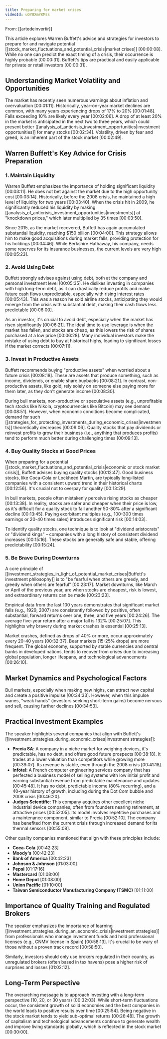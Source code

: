 ```yaml
---
title: Preparing for market crises
videoId: uOY8XmYKMss
---
```


From: [[artedeinvertir]] <br/> 

This article explores Warren Buffett's advice and strategies for investors to prepare for and navigate potential [[stock_market_fluctuations_and_potential_crisis|market crises]] <a class="yt-timestamp" data-t="00:00:08">[00:00:08]</a>. While no one can predict the exact timing of a crisis, their occurrence is highly probable <a class="yt-timestamp" data-t="00:00:31">[00:00:31]</a>. Buffett's tips are practical and easily applicable for private or retail investors <a class="yt-timestamp" data-t="00:00:31">[00:00:31]</a>.

## Understanding Market Volatility and Opportunities

The market has recently seen numerous warnings about inflation and overvaluation <a class="yt-timestamp" data-t="00:01:11">[00:01:11]</a>. Historically, year-on-year market declines are common, with many years experiencing drops of 17% to 20% <a class="yt-timestamp" data-t="00:01:48">[00:01:48]</a>. Falls exceeding 10% are likely every year <a class="yt-timestamp" data-t="00:02:06">[00:02:06]</a>. A drop of at least 20% in the market is anticipated in the next two to three years, which could present better [[analysis_of_anticrisis_investment_opportunities|investment opportunities]] for many stocks <a class="yt-timestamp" data-t="00:02:34">[00:02:34]</a>. Volatility, driven by fear and greed, is an inherent part of the stock market <a class="yt-timestamp" data-t="00:02:49">[00:02:49]</a>.

## Warren Buffett's Key Advice for Crisis Preparation

### 1. Maintain Liquidity

Warren Buffett emphasizes the importance of holding significant liquidity <a class="yt-timestamp" data-t="00:03:11">[00:03:11]</a>. He does not bet against the market due to the high opportunity cost <a class="yt-timestamp" data-t="00:03:14">[00:03:14]</a>. Historically, before the 2008 crisis, he maintained a high level of liquidity for two years <a class="yt-timestamp" data-t="00:03:40">[00:03:40]</a>. When the crisis hit in 2009, he significantly reduced his liquidity by making [[analysis_of_anticrisis_investment_opportunities|investments]] at "knockdown prices," which later multiplied by 35 times <a class="yt-timestamp" data-t="00:03:50">[00:03:50]</a>.

Since 2015, as the market recovered, Buffett has again accumulated substantial liquidity, reaching $150 billion <a class="yt-timestamp" data-t="00:04:00">[00:04:00]</a>. This strategy allows him to make good acquisitions during market falls, providing protection for his holdings <a class="yt-timestamp" data-t="00:04:46">[00:04:46]</a>. While Berkshire Hathaway, his company, needs some reserves for its insurance businesses, the current levels are very high <a class="yt-timestamp" data-t="00:05:23">[00:05:23]</a>.

### 2. Avoid Using Debt

Buffett strongly advises against using debt, both at the company and personal investment level <a class="yt-timestamp" data-t="00:05:35">[00:05:35]</a>. He dislikes investing in companies with high long-term debt, as it can drastically reduce profits and make future cash flows unpredictable, especially with rising interest rates <a class="yt-timestamp" data-t="00:05:43">[00:05:43]</a>. This was a reason he sold airline stocks, anticipating they would emerge from the crisis with substantial debt, making their cash flows less predictable <a class="yt-timestamp" data-t="00:06:00">[00:06:00]</a>.

As an investor, it's crucial to avoid debt, especially when the market has risen significantly <a class="yt-timestamp" data-t="00:06:21">[00:06:21]</a>. The ideal time to use leverage is when the market has fallen, and stocks are cheap, as this lowers the risk of shares purchased at a low price <a class="yt-timestamp" data-t="00:06:28">[00:06:28]</a>. Many individual investors make the mistake of using debt to buy at historical highs, leading to significant losses if the market corrects <a class="yt-timestamp" data-t="00:07:11">[00:07:11]</a>.

### 3. Invest in Productive Assets

Buffett recommends buying "productive assets" when worried about a future crisis <a class="yt-timestamp" data-t="00:08:18">[00:08:18]</a>. These are assets that produce something, such as income, dividends, or enable share buybacks <a class="yt-timestamp" data-t="00:08:21">[00:08:21]</a>. In contrast, non-productive assets, like gold, rely solely on someone else paying more for them later, as they don't generate income <a class="yt-timestamp" data-t="00:08:30">[00:08:30]</a>.

During bull markets, non-productive or speculative assets (e.g., unprofitable tech stocks like Nikola, cryptocurrencies like Bitcoin) may see demand <a class="yt-timestamp" data-t="00:08:51">[00:08:51]</a>. However, when economic conditions become complicated, demand for such [[strategies_for_protecting_investments_during_economic_crises|investments]] theoretically decreases <a class="yt-timestamp" data-t="00:09:06">[00:09:06]</a>. Quality stocks that pay dividends or reinvest profits to grow their business (i.e., anything that produces profits) tend to perform much better during challenging times <a class="yt-timestamp" data-t="00:09:13">[00:09:13]</a>.

### 4. Buy Quality Stocks at Good Prices

When preparing for a potential [[stock_market_fluctuations_and_potential_crisis|economic or stock market crisis]], Buffett advises buying quality stocks <a class="yt-timestamp" data-t="00:12:47">[00:12:47]</a>. Good business stocks, like Coca-Cola or Lockheed Martin, are typically long-listed companies with a consistent upward trend in their historical charts <a class="yt-timestamp" data-t="00:12:56">[00:12:56]</a>. It's crucial not to overpay for quality <a class="yt-timestamp" data-t="00:13:29">[00:13:29]</a>.

In bull markets, people often mistakenly perceive rising stocks as cheaper <a class="yt-timestamp" data-t="00:13:38">[00:13:38]</a>. In reality, stocks are safer and cheaper when their price is low, as it's difficult for a quality stock to fall another 50-80% after a significant decline <a class="yt-timestamp" data-t="00:13:45">[00:13:45]</a>. Paying exorbitant multiples (e.g., 100-300 times earnings or 20-40 times sales) introduces significant risk <a class="yt-timestamp" data-t="00:14:03">[00:14:03]</a>.

To identify quality stocks, one technique is to look at "dividend aristocrats" or "dividend kings" – companies with a long history of consistent dividend increases <a class="yt-timestamp" data-t="00:15:16">[00:15:16]</a>. These stocks are generally safe and stable, offering predictability <a class="yt-timestamp" data-t="00:15:24">[00:15:24]</a>.

### 5. Be Brave During Downturns

A core principle of [[investment_strategies_in_light_of_potential_market_crises|Buffett's investment philosophy]] is to "be fearful when others are greedy, and greedy when others are fearful" <a class="yt-timestamp" data-t="00:23:17">[00:23:17]</a>. Market downturns, like March or April of the previous year, are when stocks are cheapest, risk is lowest, and extraordinary returns can be made <a class="yt-timestamp" data-t="00:23:23">[00:23:23]</a>.

Empirical data from the last 100 years demonstrates that significant market falls (e.g., 1929, 2007) are consistently followed by positive, often substantial, forward returns over one, three, and five years <a class="yt-timestamp" data-t="00:24:26">[00:24:26]</a>. The average five-year return after a major fall is 132% <a class="yt-timestamp" data-t="00:25:07">[00:25:07]</a>. This highlights why bravery during market crashes is essential <a class="yt-timestamp" data-t="00:25:13">[00:25:13]</a>.

Market crashes, defined as drops of 40% or more, occur approximately every 20-40 years <a class="yt-timestamp" data-t="00:32:37">[00:32:37]</a>. Bear markets (15-25% drops) are more frequent. The global economy, supported by stable currencies and central banks in developed nations, tends to recover from crises due to increasing global population, longer lifespans, and technological advancements <a class="yt-timestamp" data-t="00:26:10">[00:26:10]</a>.

## Market Dynamics and Psychological Factors

Bull markets, especially when making new highs, can attract new capital and create a positive impulse <a class="yt-timestamp" data-t="00:34:33">[00:34:33]</a>. However, when this impulse wanes, "weak hands" (investors seeking short-term gains) become nervous and sell, causing further declines <a class="yt-timestamp" data-t="00:34:53">[00:34:53]</a>.

## Practical Investment Examples

The speaker highlights several companies that align with Buffett's [[investment_strategies_during_economic_crises|investment strategies]]:

*   **Precia SA**: A company in a niche market for weighing devices, it's predictable, has no debt, and offers good future prospects <a class="yt-timestamp" data-t="00:38:18">[00:38:18]</a>. It trades at a lower valuation than competitors while growing more <a class="yt-timestamp" data-t="00:39:07">[00:39:07]</a>. Its revenue is stable, even through the 2008 crisis <a class="yt-timestamp" data-t="00:41:18">[00:41:18]</a>.
*   **Infotel**: A French computer engineering services company that has perfected a business model of selling systems with low initial profit and earning substantial revenue from predictable maintenance and updates <a class="yt-timestamp" data-t="00:45:48">[00:45:48]</a>. It has no debt, predictable income (80% recurring), and a 40-year history of growth, including during the Dot Com bubble and 2008 crisis <a class="yt-timestamp" data-t="00:46:20">[00:46:20]</a>.
*   **Judges Scientific**: This company acquires other excellent niche industrial device companies, often from founders nearing retirement, at attractive prices <a class="yt-timestamp" data-t="00:52:05">[00:52:05]</a>. Its model involves repetitive purchases and a maintenance component, similar to Precia <a class="yt-timestamp" data-t="00:52:10">[00:52:10]</a>. The company has benefited from the current crisis through increased demand for its thermal sensors <a class="yt-timestamp" data-t="00:55:08">[00:55:08]</a>.

Other quality companies mentioned that align with these principles include:
*   **Coca-Cola** <a class="yt-timestamp" data-t="00:42:23">[00:42:23]</a>
*   **Moody's** <a class="yt-timestamp" data-t="00:42:23">[00:42:23]</a>
*   **Bank of America** <a class="yt-timestamp" data-t="00:42:23">[00:42:23]</a>
*   **Johnson & Johnson** <a class="yt-timestamp" data-t="01:03:00">[01:03:00]</a>
*   **Pepsi** <a class="yt-timestamp" data-t="01:17:16">[01:17:16]</a>
*   **Mastercard** <a class="yt-timestamp" data-t="01:08:00">[01:08:00]</a>
*   **Home Depot** <a class="yt-timestamp" data-t="01:08:00">[01:08:00]</a>
*   **Union Pacific** <a class="yt-timestamp" data-t="01:10:00">[01:10:00]</a>
*   **Taiwan Semiconductor Manufacturing Company (TSMC)** <a class="yt-timestamp" data-t="01:11:00">[01:11:00]</a>

## Importance of Quality Training and Regulated Brokers

The speaker emphasizes the importance of learning [[investment_strategies_during_an_economic_crisis|investment strategies]] from professionals who manage investment funds and hold professional licenses (e.g., CNMV license in Spain) <a class="yt-timestamp" data-t="00:58:13">[00:58:13]</a>. It's crucial to be wary of those without a proven track record <a class="yt-timestamp" data-t="00:58:50">[00:58:50]</a>.

Similarly, investors should only use brokers regulated in their country, as unregulated brokers (often based in tax havens) pose a higher risk of surprises and losses <a class="yt-timestamp" data-t="01:02:12">[01:02:12]</a>.

## Long-Term Perspective

The overarching message is to approach investing with a long-term perspective (10, 20, or 30 years) <a class="yt-timestamp" data-t="00:32:03">[00:32:03]</a>. While short-term fluctuations occur, the consistent growth of solid economies and the best companies in the world leads to positive results over time <a class="yt-timestamp" data-t="00:25:54">[00:25:54]</a>. Being negative in the stock market tends to yield sub-optimal returns <a class="yt-timestamp" data-t="00:26:48">[00:26:48]</a>. The growth of capitalism and technological advancements continue to generate wealth and improve living standards globally, which is reflected in the stock market <a class="yt-timestamp" data-t="00:30:00">[00:30:00]</a>.